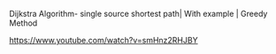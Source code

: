 Dijkstra Algorithm- single source shortest path| With example | Greedy Method

https://www.youtube.com/watch?v=smHnz2RHJBY